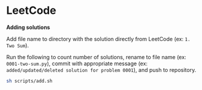 # LeetCode

**Adding solutions**

Add file name to directory with the solution directly from LeetCode (ex: `1. Two Sum`).

Run the following to count number of solutions, rename to file name (ex: `0001-two-sum.py`), commit with appropriate message (ex: `added/updated/deleted solution for problem 0001`), and push to repository.

```sh
sh scripts/add.sh
```
